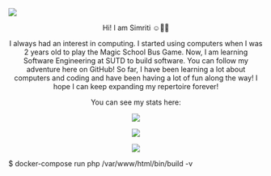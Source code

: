 <p align="centre">
  <img src="https://github.com/sims1710/sims1710/assets/87659722/db2613a4-e318-42bc-90ba-cc63fb7b6f86" />
</p>

<p align="center"> 
  Hi! I am Simriti ☺️🌼✨ 
</p>

<p align="center">
  I always had an interest in computing. I started using computers when I was 2 years old to play the Magic School Bus Game. Now, I am learning Software Engineering at SUTD to build software. You can follow my adventure here on GitHub! So far, I have been learning a lot about computers and coding and have been having a lot of fun along the way! I hope I can keep expanding my repertoire forever!
</p>

<p align="center">
  You can see my stats here:
</p>

<p align="center">
  <a href="https://github.com/sims1710/convoychat">
    <img align="center" src="https://github-readme-stats.vercel.app/api/top-langs?username=sims1710&layout=compact&langs_count=8&card_width=320"/>
  </a>
</p>

<p align="center">
  <a href="https://github.com/sims1710/github-readme-stats">
    <img align="center" src="https://github-readme-stats.vercel.app/api?username=sims1710"/>
  </a>
</p>

<p align="center">
    <a href="https://git.io/streak-stats"><img src="https://streak-stats.demolab.com?user=sims1710"/></a>
</p>

$ docker-compose run php /var/www/html/bin/build -v
